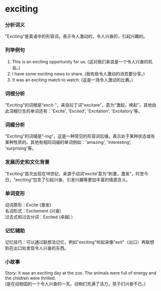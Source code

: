 # exciting

### 分析词义

  

"Exciting"是英语中的形容词，表示令人激动的，令人兴奋的，引起兴趣的。

  

### 列举例句

  

1.  This is an exciting opportunity for us. (这对我们来说是一个令人兴奋的机会。)
2.  I have some exciting news to share. (我有些令人激动的消息要分享。)
3.  It was an exciting match to watch. (这是一场令人激动的比赛。)

  

### 词根分析

  

"Exciting"的词根是“excit-”，来自拉丁词"excitare"，意为“激起，唤起”。其他由此词根衍生的单词还有：'Excite', 'Excited', 'Excitation', 'Excitatory'等。

  

### 词缀分析

  

"Exciting"的词缀是“-ing”，这是一种常见的形容词后缀，表示处于某种状态或有某种性质的。其他有相同词缀的单词例如：'amazing', 'interesting', 'surprising'等。

  

### 发展历史和文化背景

  

"Exciting"首次出现在18世纪，来源于动词‘excite’意为“刺激，激发”，时至今日，“exciting”包含了引起兴奋、引发兴趣等更加丰富的情感含义。

  

### 单词变形

  

动词原形：Excite (激发)  
名词形式：Excitement (兴奋)  
过去式和过去分词：Excited (卓越））

  

### 记忆辅助

  

记忆技巧：可以通过联想法记忆，例如"exciting"听起来像"exit"（出口）再联想到在出口处发现令人兴奋的东西。

  

### 小故事

  

Story: It was an exciting day at the zoo. The animals were full of energy and the children were thrilled.  
(是在动物园的一个令人兴奋的一天。动物们充满了活力，孩子们兴奋不已。)

